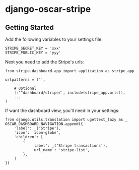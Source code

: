 django-oscar-stripe
===================

Getting Started
---------------

Add the following variables to your settings file:

    STRIPE_SECRET_KEY = 'xxx'
    STRIPE_PUBLIC_KEY = 'yyy'

Next you need to add the Stripe's urls:

    from stripe.dashboard.app import application as stripe_app

    urlpatterns = ('',
        ...
        # Optional
        (r'^dashboard/stripe/', include(stripe_app.urls)),
        ...
    )

If want the dashboard view, you'll need in your settings:

    from django.utils.translation import ugettext_lazy as _
    OSCAR_DASHBOARD_NAVIGATION.append({
        'label': _('Stripe'),
        'icon': 'icon-globe',
        'children': [
            {
                'label': _('Stripe transactions'),
                'url_name': 'stripe-list',
            },
        ]
    })

